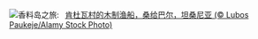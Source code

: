 ![](https://www.bing.com/th?id=OHR.ZanzibarBoats_ZH-CN2915388379_UHD.jpg&w=1000)香料岛之旅:&nbsp;&ensp;[肯杜瓦村的木制渔船，桑给巴尔，坦桑尼亚 (© Lubos Paukeje/Alamy Stock Photo)](https://www.bing.com/th?id=OHR.ZanzibarBoats_ZH-CN2915388379_UHD.jpg)
<br><br/>
